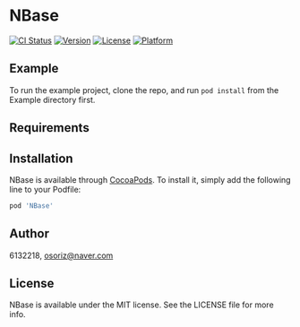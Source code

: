 # NBase

[![CI Status](https://img.shields.io/travis/6132218/NBase.svg?style=flat)](https://travis-ci.org/6132218/NBase)
[![Version](https://img.shields.io/cocoapods/v/NBase.svg?style=flat)](https://cocoapods.org/pods/NBase)
[![License](https://img.shields.io/cocoapods/l/NBase.svg?style=flat)](https://cocoapods.org/pods/NBase)
[![Platform](https://img.shields.io/cocoapods/p/NBase.svg?style=flat)](https://cocoapods.org/pods/NBase)

## Example

To run the example project, clone the repo, and run `pod install` from the Example directory first.

## Requirements

## Installation

NBase is available through [CocoaPods](https://cocoapods.org). To install
it, simply add the following line to your Podfile:

```ruby
pod 'NBase'
```

## Author

6132218, osoriz@naver.com

## License

NBase is available under the MIT license. See the LICENSE file for more info.
